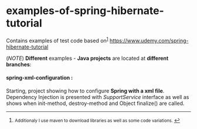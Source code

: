 # examples-of-spring-hibernate-tutorial
Contains examples of test code based on<sup id="a1">[1](#f1)</sup> https://www.udemy.com/spring-hibernate-tutorial

(*NOTE*) **Different** examples - **Java projects** are located at **different branches**:


#### spring-xml-configuration :
   Starting, project showing how to configure **Spring with a xml file**.
   Dependency Injection is presented with *SupportService* interface as well as shows when
   init-method, destroy-method and Object finalize() are called.

___
1. <small id="f1"> Additionaly I use maven to download libraries as well as some code variations.  </small> [↩](#a1)

